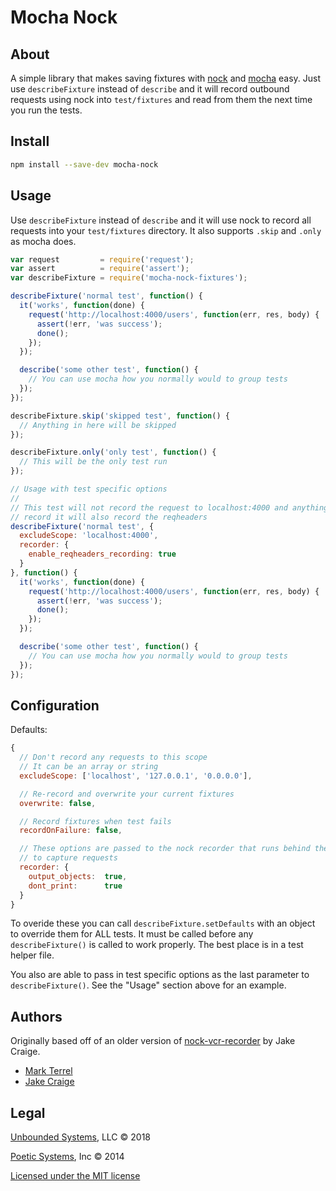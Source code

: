 # Mocha Nock

## About

A simple library that makes saving fixtures with
[nock](https://github.com/pgte/nock) and
[mocha](http://mochajs.org/) easy. Just
use `describeFixture` instead of `describe` and it will record outbound requests
using nock into `test/fixtures` and read from them the next time you run the
tests.

## Install

```bash
npm install --save-dev mocha-nock
```

## Usage

Use `describeFixture` instead of `describe` and it will use nock to record all
requests into your `test/fixtures` directory. It also supports `.skip` and
`.only` as mocha does.

```js
var request         = require('request');
var assert          = require('assert');
var describeFixture = require('mocha-nock-fixtures');

describeFixture('normal test', function() {
  it('works', function(done) {
    request('http://localhost:4000/users', function(err, res, body) {
      assert(!err, 'was success');
      done();
    });
  });

  describe('some other test', function() {
    // You can use mocha how you normally would to group tests
  });
});

describeFixture.skip('skipped test', function() {
  // Anything in here will be skipped
});

describeFixture.only('only test', function() {
  // This will be the only test run
});

// Usage with test specific options
//
// This test will not record the request to localhost:4000 and anything it does
// record it will also record the reqheaders
describeFixture('normal test', {
  excludeScope: 'localhost:4000',
  recorder: {
    enable_reqheaders_recording: true
  }
}, function() {
  it('works', function(done) {
    request('http://localhost:4000/users', function(err, res, body) {
      assert(!err, 'was success');
      done();
    });
  });

  describe('some other test', function() {
    // You can use mocha how you normally would to group tests
  });
});
```

## Configuration

Defaults:

```js
{
  // Don't record any requests to this scope
  // It can be an array or string
  excludeScope: ['localhost', '127.0.0.1', '0.0.0.0'],

  // Re-record and overwrite your current fixtures
  overwrite: false,

  // Record fixtures when test fails
  recordOnFailure: false,

  // These options are passed to the nock recorder that runs behind the scenes
  // to capture requests
  recorder: {
    output_objects:  true,
    dont_print:      true
  }
}
```

To overide these you can call `describeFixture.setDefaults` with an object to
override them for ALL tests. It must be called before any `describeFixture()` is
called to work properly. The best place is in a test helper file.

You also are able to pass in test specific options as the last parameter to
`describeFixture()`. See the "Usage" section above for an example.


## Authors ##

Originally based off of an older version of [nock-vcr-recorder](https://github.com/poetic-labs/nock-vcr-recorder-mocha)
by Jake Craige.

* [Mark Terrel](https://twitter.com/MarkTerrel)
* [Jake Craige](http://twitter.com/jakecraige)


## Legal

[Unbounded Systems](https://unbounded.systems), LLC &copy; 2018

[Poetic Systems](http://poeticsystems.com), Inc &copy; 2014

[Licensed under the MIT license](http://www.opensource.org/licenses/mit-license.php)

